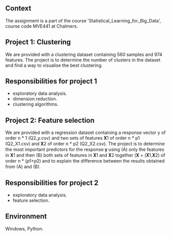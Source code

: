 ## Context
The assignment is a part of the course 'Statistical_Learning_for_Big_Data', course code MVE441 at Chalmers.

## Project 1: Clustering
We are provided with a clustering dataset containing 560 samples and 974 features.
The project is to determine the number of clusters in the dataset and find a way to visualise the best clustering.

## Responsibilities for project 1
- exploratory data analysis.
- dimension reduction.
- clustering algorithms.

## Project 2: Feature selection
We are provided with a regression dataset containing a response vector y of order n * 1 (Q2_y.csv) and two sets of features 𝐗1 of order n * p1  (Q2_X1.csv) and 𝐗2 of order n * p2 (Q2_X2.csv).
The project is to determine the most important predictors for the response 𝐲 using (A) only the features in 𝐗1 and then (B) both sets of features in 𝐗1 and 𝐗2 together (𝐗 = (𝐗1,𝐗2) of order n * (𝑝1+𝑝2)
and to explain the difference between the results obtained from (A) and (B).

## Responsibilities for project 2
- exploratory data analysis.
- feature selection.

## Environment
Windows, Python.
